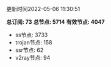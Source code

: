 更新时间2022-05-06 11:30:51

**总订阅: 73**
**总节点: 5714**
**有效节点: 4047**
- ss节点: 3733
- trojan节点: 158
- ssr节点: 62
- v2ray节点: 94
